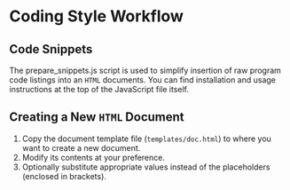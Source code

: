 # Coding Style Workflow

## Code Snippets

The prepare_snippets.js script is used to simplify insertion of raw program code listings into an `HTML` documents. You
can find installation and usage instructions at the top of the JavaScript file itself.

## Creating a New `HTML` Document

1. Copy the document template file (`templates/doc.html`) to where you want to create a new document.
2. Modify its contents at your preference.
3. Optionally substitute appropriate values instead of the placeholders (enclosed in brackets).
